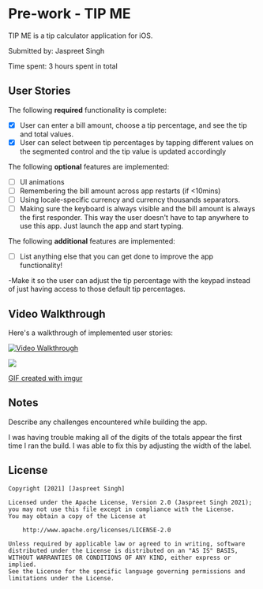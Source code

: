 # Pre-work - TIP ME

TIP ME is a tip calculator application for iOS.

Submitted by: Jaspreet Singh

Time spent: 3 hours spent in total

## User Stories

The following **required** functionality is complete:

* [X] User can enter a bill amount, choose a tip percentage, and see the tip and total values.
* [X] User can select between tip percentages by tapping different values on the segmented control and the tip value is updated accordingly

The following **optional** features are implemented:

* [ ] UI animations
* [ ] Remembering the bill amount across app restarts (if <10mins)
* [ ] Using locale-specific currency and currency thousands separators.
* [ ] Making sure the keyboard is always visible and the bill amount is always the first responder. This way the user doesn't have to tap anywhere to use this app. Just launch the app and start typing.

The following **additional** features are implemented:

- [ ] List anything else that you can get done to improve the app functionality!

-Make it so the user can adjust the tip percentage with the keypad instead of just having access to those default tip percentages. 

## Video Walkthrough

Here's a walkthrough of implemented user stories:

<a href= 'https://imgur.com/a/mAvjMd3.gif' > <img src='http://i.imgur.com/a/mAvjMd3.gif' title='Video Walkthrough' width='' alt='Video Walkthrough' />

![](https://imgur.com/a/mAvjMd3.gif)
    
GIF created with [imgur](http://www.imgur.com.)

## Notes

Describe any challenges encountered while building the app.

I was having trouble making all of the digits of the totals appear the first time I ran the build. I was able to fix this by adjusting the width of the label.

## License

    Copyright [2021] [Jaspreet Singh]

    Licensed under the Apache License, Version 2.0 (Jaspreet Singh 2021);
    you may not use this file except in compliance with the License.
    You may obtain a copy of the License at

        http://www.apache.org/licenses/LICENSE-2.0

    Unless required by applicable law or agreed to in writing, software
    distributed under the License is distributed on an "AS IS" BASIS,
    WITHOUT WARRANTIES OR CONDITIONS OF ANY KIND, either express or implied.
    See the License for the specific language governing permissions and
    limitations under the License.
